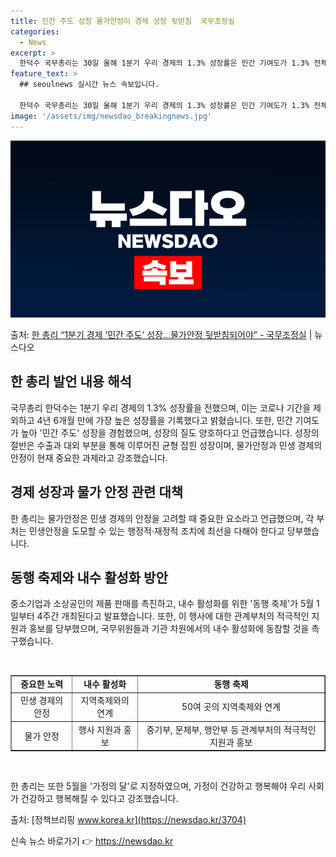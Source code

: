 ```yaml
---
title: 민간 주도 성장 물가안정이 경제 성장 뒷받침  국무조정실
categories:
  - News
excerpt: >
  한덕수 국무총리는 30일 올해 1분기 우리 경제의 1.3% 성장률은 민간 기여도가 1.3% 전체를 차지하며 …
feature_text: >
  ## seoulnews 실시간 뉴스 속보입니다.

  한덕수 국무총리는 30일 올해 1분기 우리 경제의 1.3% 성장률은 민간 기여도가 1.3% 전체를 차지하며 …
image: '/assets/img/newsdao_breakingnews.jpg'
---
```


![뉴스다오 속보](/assets/img/newsdao_breakingnews.jpg)

<p>출처: <a href="https://newsdao.kr/3704" rel="dofollow">한 총리 “1분기 경제 ‘민간 주도’ 성장…물가안정 뒷받침되어야”  - 국무조정실</a> | 뉴스다오</p>

<h2 data-ke-size="size26">한 총리 발언 내용 해석</h2>
국무총리 한덕수는 1분기 우리 경제의 1.3% 성장률을 전했으며, 이는 코로나 기간을 제외하고 4년 6개월 만에 가장 높은 성장률을 기록했다고 밝혔습니다. 또한, 민간 기여도가 높아 '민간 주도' 성장을 경험했으며, 성장의 질도 양호하다고 언급했습니다. 성장의 절반은 수출과 대외 부분을 통해 이루어진 균형 잡힌 성장이며, 물가안정과 민생 경제의 안정이 현재 중요한 과제라고 강조했습니다.

<h2 data-ke-size="size26">경제 성장과 물가 안정 관련 대책</h2>
한 총리는 물가안정은 민생 경제의 안정을 고려할 때 중요한 요소라고 언급했으며, 각 부처는 민생안정을 도모할 수 있는 행정적·재정적 조치에 최선을 다해야 한다고 당부했습니다.

<h2 data-ke-size="size26">동행 축제와 내수 활성화 방안</h2>
중소기업과 소상공인의 제품 판매를 촉진하고, 내수 활성화를 위한 '동행 축제'가 5월 1일부터 4주간 개최된다고 발표했습니다. 또한, 이 행사에 대한 관계부처의 적극적인 지원과 홍보를 당부했으며, 국무위원들과 기관 차원에서의 내수 활성화에 동참할 것을 촉구했습니다.

<p data-ke-size="size16">&nbsp;</p>

<table style="width: 100%;" border="1">
<tbody>
<tr>
<td style="text-align: center; height: 17px;"><b>중요한 노력</b></td>
<td style="text-align: center; height: 17px;"><b>내수 활성화</b></td>
<td style="text-align: center; height: 17px;"><b>동행 축제</b></td>
</tr>
<tr>
<td style="text-align: center; height: 17px;">민생 경제의 안정</td>
<td style="text-align: center; height: 17px;">지역축제와의 연계</td>
<td style="text-align: center; height: 17px;">50여 곳의 지역축제와 연계</td>
</tr>
<tr>
<td style="text-align: center; height: 17px;">물가 안정</td>
<td style="text-align: center; height: 17px;">행사 지원과 홍보</td>
<td style="text-align: center; height: 17px;">중기부, 문체부, 행안부 등 관계부처의 적극적인 지원과 홍보</td>
</tr>
</tbody>
</table>

<p data-ke-size="size16">&nbsp;</p>

한 총리는 또한 5월을 '가정의 달'로 지정하였으며, 가정이 건강하고 행복해야 우리 사회가 건강하고 행복해질 수 있다고 강조했습니다.

출처: [정책브리핑 www.korea.kr](https://newsdao.kr/3704) 

신속 뉴스 바로가기 👉 <a href="https://newsdao.kr" rel="dofollow">https://newsdao.kr</a>



